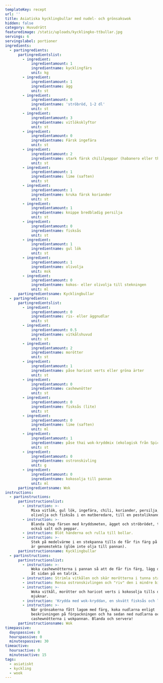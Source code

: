 ```yaml
---
templateKey: recept
url: ''
title: Asiatiska kycklingbullar med nudel- och grönsakswok
hidden: false
category: Huvudrätt
featuredimage: /static/uploads/kycklingko-ttbullar.jpg
servings: 6
servingslabel: portioner
ingredients:
  - partingredients:
      partingredientslist:
        - ingredient:
            ingredientamount: 1
            ingredientname: kycklingfärs
            unit: kg
        - ingredient:
            ingredientamount: 1
            ingredientname: ägg
            unit: st
        - ingredient:
            ingredientamount: 0
            ingredientname: 'ströbröd, 1-2 dl'
            unit: st
        - ingredient:
            ingredientamount: 3
            ingredientname: vitlöksklyftor
            unit: st
        - ingredient:
            ingredientamount: 0
            ingredientname: Färsk ingefära
            unit: st
        - ingredient:
            ingredientamount: 2
            ingredientname: stark färsk chililpeppar (habanero eller thaichili)
            unit: st
        - ingredient:
            ingredientamount: 1
            ingredientname: lime (saften)
            unit: st
        - ingredient:
            ingredientamount: 1
            ingredientname: kruka färsk koriander
            unit: st
        - ingredient:
            ingredientamount: 1
            ingredientname: knippe bredbladig persilja
            unit: st
        - ingredient:
            ingredientamount: 0
            ingredientname: fisksås
            unit: st
        - ingredient:
            ingredientamount: 1
            ingredientname: gul lök
            unit: st
        - ingredient:
            ingredientamount: 1
            ingredientname: olivolja
            unit: msk
        - ingredient:
            ingredientamount: 0
            ingredientname: kokos- eller olivolja till stekningen
            unit: ml
      partingredientsname: Kycklingbullar
  - partingredients:
      partingredientslist:
        - ingredient:
            ingredientamount: 0
            ingredientname: ris- eller äggnudlar
            unit: st
        - ingredient:
            ingredientamount: 0.5
            ingredientname: vitkålshuvud
            unit: st
        - ingredient:
            ingredientamount: 2
            ingredientname: morötter
            unit: st
        - ingredient:
            ingredientamount: 1
            ingredientname: påse haricot verts eller gröna ärter
            unit: st
        - ingredient:
            ingredientamount: 0
            ingredientname: cashewnötter
            unit: st
        - ingredient:
            ingredientamount: 0
            ingredientname: fisksås (lite)
            unit: st
        - ingredient:
            ingredientamount: 0
            ingredientname: lime (saften)
            unit: ml
        - ingredient:
            ingredientamount: 1
            ingredientname: påse thai wok-kryddmix (ekologisk från Spicemaster)
            unit: st
        - ingredient:
            ingredientamount: 0
            ingredientname: ostronskivling
            unit: g
        - ingredient:
            ingredientamount: 0
            ingredientname: kokosolja till pannan
            unit: ml
      partingredientsname: Wok
instructions:
  - partinstructions:
      partinstructionslist:
        - instruction: >-
            Mixa vitlök, gul lök, ingefära, chili, koriander, persilja, lime,
            olivolja och fisksås i en matberedare, till en pestoliknande smet.
        - instruction: >-
            Blanda ihop färsen med kryddsmeten, ägget och ströbrödet, tillsätt
            också salt och peppar.
        - instruction: Blöt händerna och rulla till bollar.
        - instruction: >-
            Stek på medelvärme i en stekpanna tills de får fin färg på ytan och
            är genomstekta (glöm inte olja till pannan).
      partinstructionsname: Kycklingbullar
  - partinstructions:
      partinstructionslist:
        - instruction: >-
            Woka cashewnötterna i pannan så att de får fin färg, lägg dem sedan
            åt sidan på en talrik.
        - instruction: Strimla vitkålen och skär morötterna i tunna stavar.
        - instruction: Rensa ostronskivlingen och "riv" den i mindre bitar.
        - instruction: >-
            Woka vitkål, morötter och haricot verts i kokosolja tills de
            mjuknar.
        - instruction: 'Krydda med wok-kryddan, en skvätt fisksås och limesaft.'
        - instruction: >-
            När grönsakerna fått lagom med färg, koka nudlarna enligt
            beskrivningen på förpackningen och ha sedan ned nudlarna och
            cashewnötterna i wokpannan. Blanda och servera!
      partinstructionsname: Wok
timepassive:
  dayspassive: 0
  hourspassive: 0
  minutespassive: 30
timeactive:
  hoursactive: 0
  minutesactive: 15
tags:
  - asiatiskt
  - kyckling
  - wook
---
```

